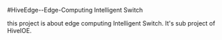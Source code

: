 #HiveEdge--Edge-Computing Intelligent Switch

this project is about edge computing Intelligent Switch. It's sub project of HiveIOE.

